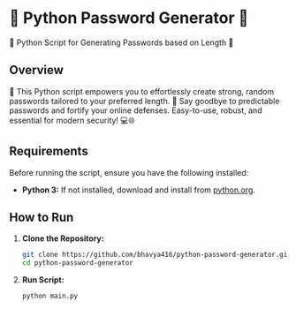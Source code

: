 # 🔏 Python Password Generator 🔑

🔐 Python Script for Generating Passwords based on Length 🚀

## Overview

🔐 This Python script empowers you to effortlessly create strong, random passwords tailored to your preferred length. 🎲 Say goodbye to predictable passwords and fortify your online defenses. Easy-to-use, robust, and essential for modern security! 💻🌐 

## Requirements

Before running the script, ensure you have the following installed:

- **Python 3:** If not installed, download and install from [python.org](https://www.python.org/downloads/).
  
## How to Run

1. **Clone the Repository:**
   ```bash
   git clone https://github.com/bhavya416/python-password-generator.git
   cd python-password-generator
   ```
2. **Run Script:**
   ```bash
   python main.py
   ```
